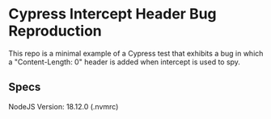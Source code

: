 # Cypress Intercept Header Bug Reproduction

This repo is a minimal example of a Cypress test that exhibits a bug in which a "Content-Length: 0" header is added when intercept is used to spy.

## Specs

NodeJS Version: 18.12.0 (.nvmrc)

